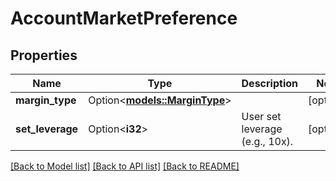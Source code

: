 # AccountMarketPreference

## Properties

Name | Type | Description | Notes
------------ | ------------- | ------------- | -------------
**margin_type** | Option<[**models::MarginType**](MarginType.md)> |  | [optional]
**set_leverage** | Option<**i32**> | User set leverage (e.g., 10x). | [optional]

[[Back to Model list]](../README.md#documentation-for-models) [[Back to API list]](../README.md#documentation-for-api-endpoints) [[Back to README]](../README.md)


